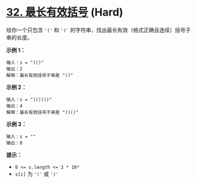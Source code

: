 # [32. 最长有效括号][link] (Hard)

[link]: https://leetcode.cn/problems/longest-valid-parentheses/

给你一个只包含 `'('` 和 `')'` 的字符串，找出最长有效（格式正确且连续）括号子串的长度。

**示例 1：**

```
输入：s = "(()"
输出：2
解释：最长有效括号子串是 "()"

```

**示例 2：**

```
输入：s = ")()())"
输出：4
解释：最长有效括号子串是 "()()"

```

**示例 3：**

```
输入：s = ""
输出：0

```

**提示：**

- `0 <= s.length <= 3 * 10⁴`
- `s[i]` 为 `'('` 或 `')'`
